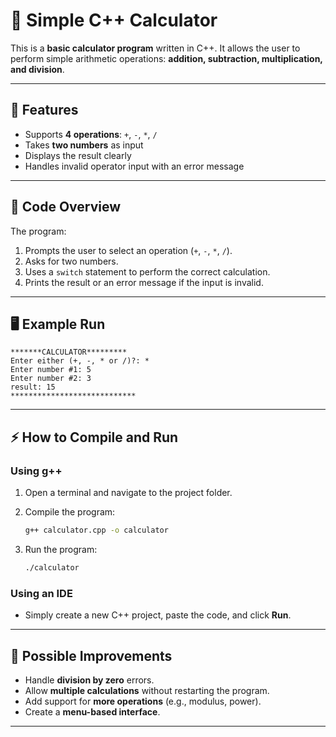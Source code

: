 # 🧮 Simple C++ Calculator

This is a **basic calculator program** written in C++.
It allows the user to perform simple arithmetic operations: **addition, subtraction, multiplication, and division**.

---

## 🚀 Features

* Supports **4 operations**: `+`, `-`, `*`, `/`
* Takes **two numbers** as input
* Displays the result clearly
* Handles invalid operator input with an error message

---

## 📂 Code Overview

The program:

1. Prompts the user to select an operation (`+`, `-`, `*`, `/`).
2. Asks for two numbers.
3. Uses a `switch` statement to perform the correct calculation.
4. Prints the result or an error message if the input is invalid.

---

## 🖥️ Example Run

```
*******CALCULATOR*********
Enter either (+, -, * or /)?: *
Enter number #1: 5
Enter number #2: 3
result: 15
****************************
```

---

## ⚡ How to Compile and Run

### Using g++

1. Open a terminal and navigate to the project folder.
2. Compile the program:

   ```bash
   g++ calculator.cpp -o calculator
   ```
3. Run the program:

   ```bash
   ./calculator
   ```

### Using an IDE

* Simply create a new C++ project, paste the code, and click **Run**.

---

## 🔮 Possible Improvements

* Handle **division by zero** errors.
* Allow **multiple calculations** without restarting the program.
* Add support for **more operations** (e.g., modulus, power).
* Create a **menu-based interface**.

---
